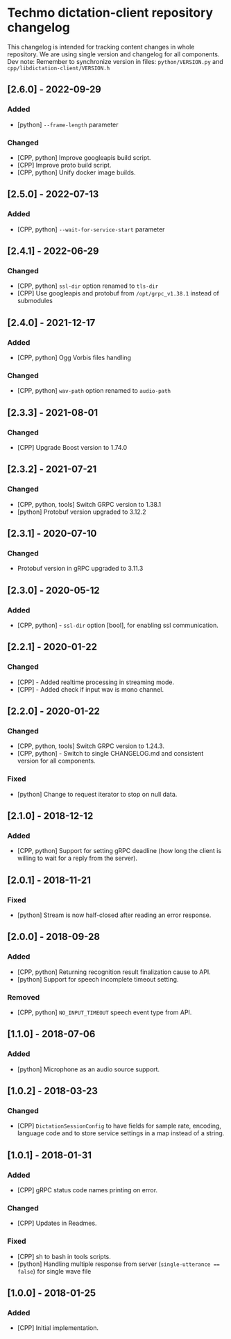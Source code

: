 # Techmo dictation-client repository changelog

This changelog is intended for tracking content changes in whole repository.
We are using single version and changelog for all components.
Dev note: Remember to synchronize version in files: `python/VERSION.py` and `cpp/libdictation-client/VERSION.h`

## [2.6.0] - 2022-09-29

### Added
 - [python] `--frame-length` parameter
### Changed
 - [CPP, python] Improve googleapis build script.
 - [CPP] Improve proto build script.
 - [CPP, python] Unify docker image builds.


## [2.5.0] - 2022-07-13

### Added
 - [CPP, python] `--wait-for-service-start` parameter


## [2.4.1] - 2022-06-29

### Changed
 - [CPP, python] `ssl-dir` option renamed to `tls-dir`
 - [CPP] Use googleapis and protobuf from `/opt/grpc_v1.38.1` instead of submodules


## [2.4.0] - 2021-12-17

### Added
 - [CPP, python] Ogg Vorbis files handling
### Changed
 - [CPP, python] `wav-path` option renamed to `audio-path`


## [2.3.3] - 2021-08-01

### Changed
 - [CPP] Upgrade Boost version to 1.74.0


## [2.3.2] - 2021-07-21

### Changed
 - [CPP, python, tools] Switch GRPC version to 1.38.1
 - [python] Protobuf version upgraded to 3.12.2


## [2.3.1] - 2020-07-10

### Changed
 - Protobuf version in gRPC upgraded to 3.11.3


## [2.3.0] - 2020-05-12

### Added
 - [CPP, python] - `ssl-dir` option [bool], for enabling ssl communication.


## [2.2.1] - 2020-01-22

### Changed
 - [CPP] - Added realtime processing in streaming mode.
 - [CPP] - Added check if input wav is mono channel.


## [2.2.0] - 2020-01-22

### Changed
 - [CPP, python, tools] Switch GRPC version to 1.24.3.
 - [CPP, python] - Switch to single CHANGELOG.md and consistent version for all components.
### Fixed
 - [python] Change to request iterator to stop on null data.


## [2.1.0] - 2018-12-12

### Added
- [CPP, python] Support for setting gRPC deadline (how long the client is willing to wait for a reply from the server).


## [2.0.1] - 2018-11-21

### Fixed
- [python] Stream is now half-closed after reading an error response.


## [2.0.0] - 2018-09-28

### Added
- [CPP, python] Returning recognition result finalization cause to API.
- [python] Support for speech incomplete timeout setting.
### Removed
- [CPP, python] `NO_INPUT_TIMEOUT` speech event type from API.


## [1.1.0] - 2018-07-06

### Added
- [python] Microphone as an audio source support.


## [1.0.2] - 2018-03-23

### Changed
- [CPP] `DictationSessionConfig` to have fields for sample rate, encoding, language code and to store service settings in a map instead of a string.


## [1.0.1] - 2018-01-31

### Added
- [CPP] gRPC status code names printing on error.
### Changed
- [CPP] Updates in Readmes.
### Fixed
- [CPP] sh to bash in tools scripts.
- [python] Handling multiple response from server (`single-utterance == false`) for single wave file


## [1.0.0] - 2018-01-25

### Added
- [CPP] Initial implementation.
